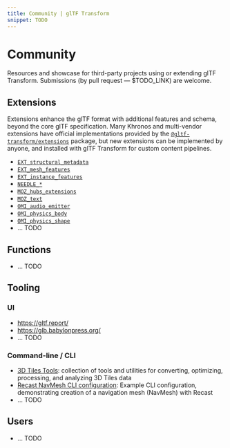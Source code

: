 ```yaml
---
title: Community | glTF Transform
snippet: TODO
---
```


# Community

Resources and showcase for third-party projects using or extending glTF Transform. Submissions (by pull request — $TODO_LINK) are welcome.

## Extensions

Extensions enhance the glTF format with additional features and schema, beyond the core glTF specification. Many Khronos and multi-vendor extensions have official implementations provided by the [`@gltf-transform/extensions`](/extensions) package, but new extensions can be implemented by anyone, and installed with glTF Transform for custom content pipelines.

- [`EXT_structural_metadata`](https://github.com/CesiumGS/3d-tiles-tools)
- [`EXT_mesh_features`](https://github.com/CesiumGS/3d-tiles-tools)
- [`EXT_instance_features`](https://github.com/CesiumGS/3d-tiles-tools)
- [`NEEDLE_*`](https://engine.needle.tools/docs/technical-overview.html#vendor-specific-gltf-extensions-needle)
- [`MOZ_hubs_extensions`](https://github.com/omigroup/omi-gltf-transform)
- [`MOZ_text`](https://github.com/kayhhh/houseki)
- [`OMI_audio_emitter`](https://github.com/omigroup/omi-gltf-transform)
- [`OMI_physics_body`](https://github.com/kayhhh/houseki)
- [`OMI_physics_shape`](https://github.com/kayhhh/houseki)
- ... TODO

## Functions

- ... TODO

## Tooling

### UI

- https://gltf.report/
- https://glb.babylonpress.org/
- ... TODO

### Command-line / CLI

- [3D Tiles Tools](https://github.com/CesiumGS/3d-tiles-tools): collection of tools and utilities for converting, optimizing, processing, and analyzing 3D Tiles data
- [Recast NavMesh CLI configuration](https://github.com/donmccurdy/glTF-Transform-Recast-Config): Example CLI configuration, demonstrating creation of a navigation mesh (NavMesh) with Recast
- ... TODO

## Users

- ... TODO
